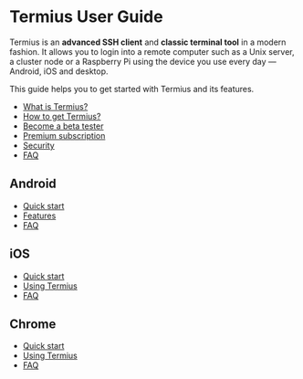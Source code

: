 # Termius User Guide

Termius is an **advanced SSH client** and **classic terminal tool** in a modern fashion. It allows you to login into a remote computer such as a Unix server, a cluster node or a Raspberry Pi using the device you use every day — Android, iOS and desktop. 

This guide helps you to get started with Termius and its features.

* [What is Termius?](general/what_is_termius.md)
* [How to get Termius?](general/what_is_termius.md#how-to-get-Termius)
* [Become a beta tester](general/faq/product_and_functionality/beta_tester.md)
* [Premium subscription](general/subscriptions.md)
* [Security](general/security.md)
* [FAQ](faq/)

## Android
* [Quick start](android/quickstart/)
* [Features](android/features/)
* [FAQ](faq/README.md#android-faq)

## iOS
* [Quick start]()
* [Using Termius]()
* [FAQ](faq/README.md#ios-faq)

## Chrome
* [Quick start]()
* [Using Termius]()
* [FAQ](faq/README.md#chrome-faq)
